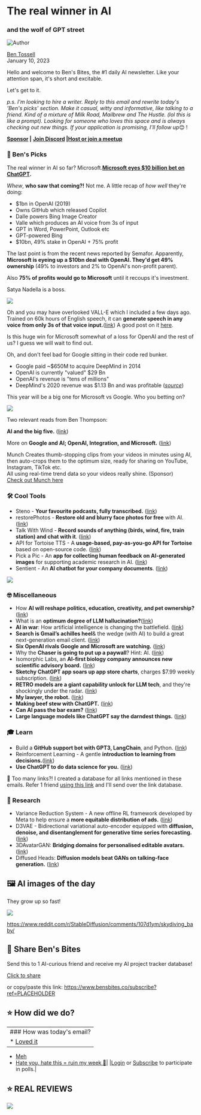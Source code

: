 # The real winner in AI

### and the wolf of GPT street

![Author](https://media.beehiiv.com/cdn-cgi/image/fit=scale-down,format=auto,onerror=redirect,quality=80/uploads/user/profile_picture/fc858b4d-39e3-4be1-abf4-2b55504e21a2/thumb_uJ4UYake_400x400.jpg)

[Ben Tossell](https://www.twitter.com/bentossell)\
January 10, 2023

Hello and welcome to Ben's Bites, the #1 daily AI newsletter. Like your attention span, it's short and excitable.

Let's get to it.

*p.s. I'm looking to hire a writer. Reply to this email and rewrite today's 'Ben's picks' section. Make it casual, witty and informative, like talking to a friend. Kind of a mixture of Milk Road, Mailbrew and The Hustle. (lol this is like a prompt). Looking for someone who loves this space and is always checking out new things. If your application is promising, I'll follow up*😊 !

**[Sponsor](https://sponsor.bensbites.co/) |** **[Join Discord](https://discord.gg/qd92NKjDdE) |**[**Host or join a meetup**](https://meetups.bensbites.co/)

### **🤌 Ben's Picks**

The real winner in AI so far? Microsoft.**[Microsoft eyes $10 billion bet on ChatGPT](https://www.semafor.com/article/01/09/2023/microsoft-eyes-10-billion-bet-on-chatgpt).**

*Whew*, **who saw that coming?!** Not me. A little recap of *how well* they're doing:

- $1bn in OpenAI (2019)
- Owns GitHub which released Copilot
- Dalle powers Bing Image Creator
- Valle which produces an AI voice from 3s of input
- GPT in Word, PowerPoint, Outlook etc
- GPT-powered Bing
- $10bn, 49% stake in OpenAI + 75% profit

The last point is from the recent news reported by Semafor. Apparently, **Microsoft is eyeing up a $10bn deal with OpenAI. They'd get 49% ownership** (49% to investors and 2% to OpenAI's non-profit parent).

Also **75% of profits would go to Microsoft** until it recoups it's investment.

Satya Nadella is a boss.

![](https://media.beehiiv.com/cdn-cgi/image/fit=scale-down,format=auto,onerror=redirect,quality=80/uploads/asset/file/50d4a0ca-8918-49d9-9e3a-738b4bd39043/Group_11.png)

Oh and you may have overlooked VALL-E which I included a few days ago. Trained on 60k hours of English speech, it can **generate speech in any voice from only 3s of that voice input.**([link](https://valle-demo.github.io/)) A good post on it [here](https://mpost.io/vall-e-microsofts-new-zero-shot-text-to-speech-model-can-duplicate-everyones-voice-in-three-seconds/).

Is this huge win for Microsoft somewhat of a loss for OpenAI and the rest of us? I guess we will wait to find out.

Oh, and don't feel bad for Google sitting in their code red bunker.

- Google paid ~$650M to acquire DeepMind in 2014
- OpenAI is currently "valued" $29 Bn
- OpenAI's revenue is "tens of millions"
- DeepMind's 2020 revenue was $1.13 Bn and was profitable (*[source](https://twitter.com/borrowed_ideas/status/1612643554337390594)*)

This year will be a big one for Microsoft vs Google. Who you betting on?

![](https://media.beehiiv.com/cdn-cgi/image/fit=scale-down,format=auto,onerror=redirect,quality=80/uploads/asset/file/0056cff3-f917-464b-9013-b94b08f9124e/ajg4c.jpg)

Two relevant reads from Ben Thompson:

**AI and the big five.** ([link](https://stratechery.com/2023/ai-and-the-big-five/))

More on **Google and AI; OpenAI, Integration, and Microsoft.** ([link](https://stratechery.com/2023/more-on-google-and-ai-openai-integration-and-microsoft/))

Munch Creates thumb-stopping clips from your videos in minutes using AI, then auto-crops them to the optimum size, ready for sharing on YouTube, Instagram, TikTok etc.\
All using real-time trend data so your videos really shine. (Sponsor)\
[Check out Munch here](http://www.getmunch.com/?utm_source=newsletter\&utm_medium=email\&utm_campaign=bensbites)

### **🛠️ Cool Tools**

- Steno - **Your favourite podcasts, fully transcribed.** ([link](https://steno.ai/))
- restorePhotos - **Restore old and blurry face photos for free** with AI. ([link](https://www.restorephotos.io/))
- Talk With Wind - **Record sounds of anything (birds, wind, fire, train station) and chat with it**. ([link](https://huggingface.co/spaces/team7/talk_with_wind))
- API for Tortoise TTS - A **usage-based, pay-as-you-go API for Tortoise** based on open-source code. ([link](https://github.com/metavoicexyz/tortoise-tts-modal-api))
- Pick a Pic - An **app for collecting human feedback on AI-generated images** for supporting academic research in AI. ([link](https://pickapic.io/))
- Sentient - An **AI chatbot for your company documents**. ([link](http://trysentient.com/))

![](https://media.beehiiv.com/cdn-cgi/image/fit=scale-down,format=auto,onerror=redirect,quality=80/uploads/asset/file/1fab70cc-d299-4117-98c9-3a9a2cc5b64a/ezgif.com-gif-maker__44_.gif)

### **🤓 Miscellaneous**

- How **AI will reshape politics, education, creativity, and pet ownership?** ([link](https://www.chinatalk.media/p/tyler-cowen-on-ai))
- What is an **optimum degree of LLM hallucination?**([link](https://marginalrevolution.com/marginalrevolution/2023/01/what-is-the-optimum-degree-of-llm-hallucination.html))
- **AI in war**: How artificial intelligence is changing the battlefield. ([link](https://the-decoder.com/ai-in-war-how-artificial-intelligence-is-changing-the-battlefield/))
- **Search is Gmail’s achilles heel**& the wedge (with AI) to build a great next-generation email client. ([link](https://twitter.com/lessin/status/1612497622581010432))
- **Six OpenAI rivals Google and Microsoft are watching.** ([link](https://www.theinformation.com/articles/six-openai-rivals-google-and-microsoft-are-watching))
- Why the **Chaser is going to put up a paywall**? Hint: AI. ([link](https://chaser.com.au/uncategorized/why-the-chaser-is-going-to-put-up-a-paywall/))
- Isomorphic Labs, an **AI-first biology company announces new scientific advisory board.** ([link](https://www.isomorphiclabs.com/articles/isomorphic-labs-announces-new-scientific-advisory-board))
- **Sketchy ChatGPT app soars up app store charts**, charges $7.99 weekly subscription. ([link](https://www.macrumors.com/2023/01/09/chatgpt-app-store-apps/))
- **RETRO models are a giant capability unlock for LLM tech**, and they're shockingly under the radar. ([link](https://twitter.com/danlovesproofs/status/1612224161916780544))
- **My lawyer, the robot.** ([link](https://www.politico.com/newsletters/digital-future-daily/2023/01/09/my-lawyer-the-robot-00077085))
- **Making beef stew with ChatGPT.** ([link](https://jeffsandquist.com/2023/01/09/making-beef-stew-with-chatgpt/))
- **Can AI pass the bar exam?** ([link](https://matthewminer.name/blog/can-ai-pass-the-bar-exam))
- **Large language models like ChatGPT say the darndest things.** ([link](https://garymarcus.substack.com/p/large-language-models-like-chatgpt))

### **🎓 Learn**

- Build a **GitHub support bot with GPT3, LangChain**, and Python. ([link](https://dagster.io/blog/chatgpt-langchain))
- Reinforcement Learning - A gentle **introduction to learning from decisions.**([link](https://mlu-explain.github.io/reinforcement-learning/))
- **Use ChatGPT to do data science for you.** ([link](https://buildspace.so/notes/chatgpt-data-science))

👋 Too many links?! I created a database for all links mentioned in these emails. Refer 1 friend [using this link](https://www.bensbites.co/subscribe?ref=PLACEHOLDER) and I'll send over the link database.

### **🔬 Research**

- Variance Reduction System - A new offline RL framework developed by Meta to help ensure a **more equitable distribution of ads.** ([link](https://ai.facebook.com/blog/advertising-fairness-variance-reduction-system-vrs/))
- D3VAE - Bidirectional variational auto-encoder equipped with **diffusion, denoise, and disentanglement for generative time series forecasting.**([link](https://arxiv.org/abs/2301.03028))
- 3DAvatarGAN: **Bridging domains for personalised editable avatars.** ([link](https://arxiv.org/abs/2301.02700))
- Diffused Heads: **Diffusion models beat GANs on talking-face generation.** ([link](https://arxiv.org/abs/2301.03396))

## **🖼 AI images of the day**

They grow up so fast!

![](https://media.beehiiv.com/cdn-cgi/image/fit=scale-down,format=auto,onerror=redirect,quality=80/uploads/asset/file/ea9dd545-39b9-4219-8c36-1274d07821ba/iiq4azz8x1ba1.jpg)

<https://www.reddit.com/r/StableDiffusion/comments/107d1ym/skydiving_baby/>

## **🤗 Share Ben's Bites**

Send this to 1 AI-curious friend and receive my AI project tracker database!

[Click to share](https://www.bensbites.co/subscribe?ref=PLACEHOLDER)

or copy/paste this link: https://www.bensbites.co/subscribe?ref=PLACEHOLDER

## **⭐️ How did we do?**

||
|:---|
|### How was today's email?|
|\* [Loved it](https://www.bensbites.co/login)

- [Meh](https://www.bensbites.co/login)
- [Hate you, hate this = ruin my week 🥹](https://www.bensbites.co/login)|
  |[Login](https://www.bensbites.co/login) or [Subscribe](https://www.bensbites.co/subscribe) to participate in polls.|

## **⭐️ REAL** REVIEWS

![](https://media.beehiiv.com/cdn-cgi/image/fit=scale-down,format=auto,onerror=redirect,quality=80/uploads/asset/file/c8a91ecd-5477-493e-bb9d-9ed8f04bde24/Screenshot_2022-12-13_at_14.55.58.png)
